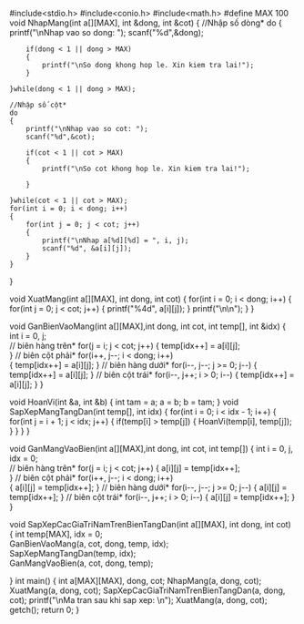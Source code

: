 #include<stdio.h>
#include<conio.h>
#include<math.h>
#define MAX 100
void NhapMang(int a[][MAX], int &dong, int &cot)
{
    //Nhập số dòng*
    do
    {
        printf("\nNhap vao so dong: ");
        scanf("%d",&dong);

        if(dong < 1 || dong > MAX)
        {
            printf("\nSo dong khong hop le. Xin kiem tra lai!");
        }

    }while(dong < 1 || dong > MAX);

    //Nhập số cột*
    do
    {
        printf("\nNhap vao so cot: ");
        scanf("%d",&cot);

        if(cot < 1 || cot > MAX)
        {
            printf("\nSo cot khong hop le. Xin kiem tra lai!");

        }

    }while(cot < 1 || cot > MAX);
    for(int i = 0; i < dong; i++)
    {
        for(int j = 0; j < cot; j++)
        {
            printf("\nNhap a[%d][%d] = ", i, j);
            scanf("%d", &a[i][j]);
        }
    }
}

void XuatMang(int a[][MAX], int dong, int cot)
{
    for(int i = 0; i < dong; i++)
    {
        for(int j = 0; j < cot; j++)
        {
            printf("%4d", a[i][j]);
        }
            printf("\n\n");
    }
}

void GanBienVaoMang(int a[][MAX],int dong, int cot, int temp[], int &idx)
{
    int i = 0, j;            
    // biên hàng trên*
    for(j = i; j < cot; j++) 
    {
        temp[idx++] = a[i][j];   
     }
    // biên cột phải*
    for(i++, j--; i < dong; i++)  
    {
        temp[idx++] = a[i][j];
    }
    // biên hàng dưới*
    for(i--, j--; j >= 0; j--)
    {
        temp[idx++] = a[i][j];
    }
    // biên cột trái*
    for(i--, j++; i > 0; i--)
    {
        temp[idx++] = a[i][j];
    }
}

void HoanVi(int &a, int &b)
{
    int tam = a;
    a = b;
    b = tam;
}
void SapXepMangTangDan(int temp[], int idx)
{
    for(int i = 0; i < idx - 1; i++)
    {
        for(int j = i + 1; j < idx; j++)
        {
            if(temp[i] > temp[j])
            {
                HoanVi(temp[i], temp[j]);
            }
        }
    }
}

void GanMangVaoBien(int a[][MAX],int dong, int cot, int temp[])
{
    int i = 0, j, idx = 0;            
    // biên hàng trên*
    for(j = i; j < cot; j++) 
    {
          a[i][j] = temp[idx++];   
     }
    // biên cột phải*
    for(i++, j--; i < dong; i++)  
    {
         a[i][j] = temp[idx++];
    }
    // biên hàng dưới*
    for(i--, j--; j >= 0; j--)
    {
         a[i][j] = temp[idx++];
    }
    // biên cột trái*
    for(i--, j++; i > 0; i--)
    {
         a[i][j] = temp[idx++];
    }
}

void SapXepCacGiaTriNamTrenBienTangDan(int a[][MAX], int dong, int cot)
{
    int temp[MAX], idx = 0;  
    GanBienVaoMang(a, cot, dong, temp, idx);  
    SapXepMangTangDan(temp, idx);  
    GanMangVaoBien(a, cot, dong, temp); 

}
int main()
{
    int a[MAX][MAX], dong, cot;
    NhapMang(a, dong, cot);
    XuatMang(a, dong, cot);
    SapXepCacGiaTriNamTrenBienTangDan(a, dong, cot);
    printf("\nMa tran sau khi sap xep: \n");
    XuatMang(a, dong, cot);
    getch();
    return 0;
}
